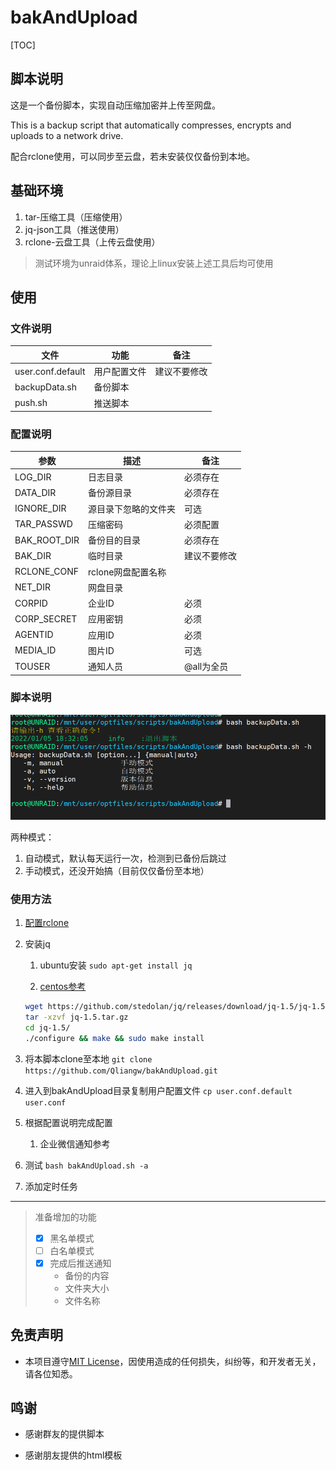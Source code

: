 # bakAndUpload

[TOC]

## 脚本说明

这是一个备份脚本，实现自动压缩加密并上传至网盘。

This is a backup script that automatically compresses, encrypts and uploads to a network drive.

配合rclone使用，可以同步至云盘，若未安装仅仅备份到本地。

## 基础环境

1. tar-压缩工具（压缩使用）
2. jq-json工具（推送使用）
3. rclone-云盘工具（上传云盘使用）

> 测试环境为unraid体系，理论上linux安装上述工具后均可使用

## 使用
### 文件说明
|文件|功能|备注|
|---|---|---|
|user.conf.default | 用户配置文件 |建议不要修改 |
|backupData.sh | 备份脚本 | |
|push.sh | 推送脚本 | |
### 配置说明
|参数| 描述 | 备注 |
|---|---|---|
|LOG_DIR | 日志目录 | 必须存在 |
|DATA_DIR|备份源目录| 必须存在 |
|IGNORE_DIR|源目录下忽略的文件夹| 可选 |
|TAR_PASSWD|压缩密码| 必须配置 |
|BAK_ROOT_DIR|备份目的目录 | 必须存在 |
|BAK_DIR|临时目录|建议不要修改 |
|RCLONE_CONF| rclone网盘配置名称|  |
|NET_DIR| 网盘目录||
|CORPID| 企业ID |必须|
|CORP_SECRET| 应用密钥 |必须|
|AGENTID| 应用ID |必须|
|MEDIA_ID| 图片ID |可选|
|TOUSER| 通知人员 |@all为全员|

### 脚本说明

![](https://raw.githubusercontent.com/Qliangw/bakAndUpload/main/img/help.png)

两种模式：

1. 自动模式，默认每天运行一次，检测到已备份后跳过
2. 手动模式，还没开始搞（目前仅仅备份至本地）

### 使用方法

1. [配置rclone](https://p3terx.com/archives/rclone-installation-and-configuration-tutorial.html)

2. 安装jq

   1. ubuntu安装 `sudo apt-get install jq`

   2.   [centos参考](https://www.jianshu.com/p/a540d121e651) 

      ```bash
      wget https://github.com/stedolan/jq/releases/download/jq-1.5/jq-1.5.tar.gz
      tar -xzvf jq-1.5.tar.gz 
      cd jq-1.5/
      ./configure && make && sudo make install
      ```

3. 将本脚本clone至本地 `git clone https://github.com/Qliangw/bakAndUpload.git`
4. 进入到bakAndUpload目录复制用户配置文件 `cp user.conf.default user.conf`
5. 根据配置说明完成配置
   1. 企业微信通知参考
6. 测试 `bash bakAndUpload.sh -a`
7. 添加定时任务

---------

> 准备增加的功能
>
> - [x] 黑名单模式
> - [ ] 白名单模式
> - [x] 完成后推送通知
>   - 备份的内容
>   - 文件夹大小
>   - 文件名称

## 免责声明

- 本项目遵守[MIT License](https://github.com/JunzhouLiu/BILIBILI-HELPER-PRE/blob/main/LICENSE)，因使用造成的任何损失，纠纷等，和开发者无关，请各位知悉。

## 鸣谢

- 感谢群友的提供脚本

- 感谢朋友提供的html模板


